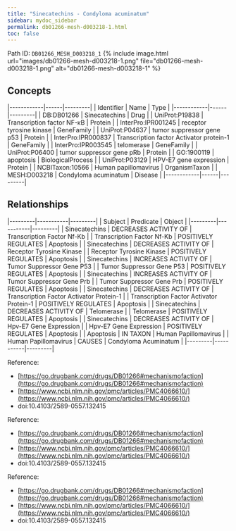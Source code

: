 ```yaml
---
title: "Sinecatechins - Condyloma acuminatum"
sidebar: mydoc_sidebar
permalink: db01266-mesh-d003218-1.html
toc: false 
---
```



Path ID: `DB01266_MESH_D003218_1`
{% include image.html url="images/db01266-mesh-d003218-1.png" file="db01266-mesh-d003218-1.png" alt="db01266-mesh-d003218-1" %}

## Concepts

|------------|------|---------|
| Identifier | Name | Type    |
|------------|------|---------|
| DB:DB01266 | Sinecatechins | Drug |
| UniProt:P19838 | Transcription factor NF-κB | Protein |
| InterPro:IPR001245 | receptor tyrosine kinase | GeneFamily |
| UniProt:P04637 | tumor suppressor gene p53 | Protein |
| InterPro:IPR000837 | Transcription factor Activator protein-1 | GeneFamily |
| InterPro:IPR003545 | telomerase | GeneFamily |
| UniProt:P06400 | tumor suppressor gene pRb | Protein |
| GO:1900119 | apoptosis | BiologicalProcess |
| UniProt:P03129 | HPV-E7 gene expression | Protein |
| NCBITaxon:10566 | Human papillomavirus | OrganismTaxon |
| MESH:D003218 | Condyloma acuminatum | Disease |
|------------|------|---------|

## Relationships

|---------|-----------|---------|
| Subject | Predicate | Object  |
|---------|-----------|---------|
| Sinecatechins | DECREASES ACTIVITY OF | Transcription Factor Nf-Κb |
| Transcription Factor Nf-Κb | POSITIVELY REGULATES | Apoptosis |
| Sinecatechins | DECREASES ACTIVITY OF | Receptor Tyrosine Kinase |
| Receptor Tyrosine Kinase | POSITIVELY REGULATES | Apoptosis |
| Sinecatechins | INCREASES ACTIVITY OF | Tumor Suppressor Gene P53 |
| Tumor Suppressor Gene P53 | POSITIVELY REGULATES | Apoptosis |
| Sinecatechins | INCREASES ACTIVITY OF | Tumor Suppressor Gene Prb |
| Tumor Suppressor Gene Prb | POSITIVELY REGULATES | Apoptosis |
| Sinecatechins | DECREASES ACTIVITY OF | Transcription Factor Activator Protein-1 |
| Transcription Factor Activator Protein-1 | POSITIVELY REGULATES | Apoptosis |
| Sinecatechins | DECREASES ACTIVITY OF | Telomerase |
| Telomerase | POSITIVELY REGULATES | Apoptosis |
| Sinecatechins | DECREASES ACTIVITY OF | Hpv-E7 Gene Expression |
| Hpv-E7 Gene Expression | POSITIVELY REGULATES | Apoptosis |
| Apoptosis | IN TAXON | Human Papillomavirus |
| Human Papillomavirus | CAUSES | Condyloma Acuminatum |
|---------|-----------|---------|

Reference: 
  - [https://go.drugbank.com/drugs/DB01266#mechanismofaction](https://go.drugbank.com/drugs/DB01266#mechanismofaction)
  - [https://www.ncbi.nlm.nih.gov/pmc/articles/PMC4066610/](https://www.ncbi.nlm.nih.gov/pmc/articles/PMC4066610/)
  - doi:10.4103/2589-0557.132415

Reference: 
  - [https://go.drugbank.com/drugs/DB01266#mechanismofaction](https://go.drugbank.com/drugs/DB01266#mechanismofaction)
  - [https://www.ncbi.nlm.nih.gov/pmc/articles/PMC4066610/](https://www.ncbi.nlm.nih.gov/pmc/articles/PMC4066610/)
  - doi:10.4103/2589-0557.132415

Reference: 
  - [https://go.drugbank.com/drugs/DB01266#mechanismofaction](https://go.drugbank.com/drugs/DB01266#mechanismofaction)
  - [https://www.ncbi.nlm.nih.gov/pmc/articles/PMC4066610/](https://www.ncbi.nlm.nih.gov/pmc/articles/PMC4066610/)
  - doi:10.4103/2589-0557.132415
